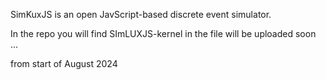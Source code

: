 

SimKuxJS is an open JavScript-based discrete event simulator.

In the repo you will find SImLUXJS-kernel in the file  will be uploaded soon ...

from start of August 2024 
